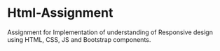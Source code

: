 # Html-Assignment
Assignment for Implementation of understanding of Responsive design using HTML, CSS, JS and Bootstrap components.
